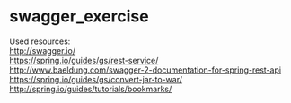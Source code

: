 # swagger_exercise
Used resources: </br>
http://swagger.io/ </br>
https://spring.io/guides/gs/rest-service/ </br>
http://www.baeldung.com/swagger-2-documentation-for-spring-rest-api </br>
https://spring.io/guides/gs/convert-jar-to-war/ </br>
http://spring.io/guides/tutorials/bookmarks/ </br>